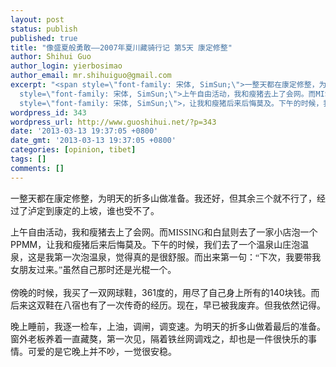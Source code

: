 ```yaml
---
layout: post
status: publish
published: true
title: "像盛夏般勇敢——2007年夏川藏骑行记 第5天 康定修整"
author: Shihui Guo
author_login: yierbosimao
author_email: mr.shihuiguo@gmail.com
excerpt: "<span style=\"font-family: 宋体, SimSun;\">一整天都在康定修整，为明天的折多山做准备。我还好，但其余三个就不行了，经过了泸定到康定的上坡，谁也受不了。</span>\r\n\r\n<span
  style=\"font-family: 宋体, SimSun;\">上午自由活动，我和瘦猪去上了会网。而MISSING和白鼠则去了一家小店泡一个</span>PPMM<span
  style=\"font-family: 宋体, SimSun;\">，让我和瘦猪后来后悔莫及。下午的时候，我们去了一个温泉山庄泡温泉，这是我第一次泡温泉，觉得真的是很舒服。而出来第一句：“下次，我要带我女朋友过来。”虽然自己那时还是光棍一个。</span>\r\n"
wordpress_id: 343
wordpress_url: http://www.guoshihui.net/?p=343
date: '2013-03-13 19:37:05 +0800'
date_gmt: '2013-03-13 19:37:05 +0800'
categories: [opinion, tibet]
tags: []
comments: []
---
```

<p><span style="font-family: 宋体, SimSun;">一整天都在康定修整，为明天的折多山做准备。我还好，但其余三个就不行了，经过了泸定到康定的上坡，谁也受不了。</span></p>
<p><span style="font-family: 宋体, SimSun;">上午自由活动，我和瘦猪去上了会网。而MISSING和白鼠则去了一家小店泡一个</span>PPMM<span style="font-family: 宋体, SimSun;">，让我和瘦猪后来后悔莫及。下午的时候，我们去了一个温泉山庄泡温泉，这是我第一次泡温泉，觉得真的是很舒服。而出来第一句：“下次，我要带我女朋友过来。”虽然自己那时还是光棍一个。</span><br />
<a id="more"></a><a id="more-343"></a><br />
<span style="font-family: 宋体, SimSun;">傍晚的时候，我买了一双网球鞋，</span>361<span style="font-family: 宋体, SimSun;">度的，用尽了自己身上所有的</span>140<span style="font-family: 宋体, SimSun;">块钱。而后来这双鞋在八宿也有了一次传奇的经历。现在，早已被我废弃。但我依然记得。</span></p>
<p><span style="font-family: 宋体, SimSun;">晚上睡前，我逐一检车，上油，调闸，调变速。为明天的折多山做着最后的准备。窗外老板养着一直藏獒，第一次见，隔着铁丝网调戏之，却也是一件很快乐的事情。可爱的是它晚上并不吵，一觉很安稳。</span></p>
